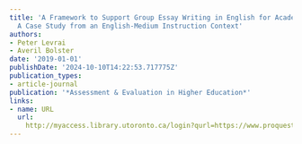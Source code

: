 ```yaml
---
title: 'A Framework to Support Group Essay Writing in English for Academic Purposes:
  A Case Study from an English-Medium Instruction Context'
authors:
- Peter Levrai
- Averil Bolster
date: '2019-01-01'
publishDate: '2024-10-10T14:22:53.717775Z'
publication_types:
- article-journal
publication: '*Assessment & Evaluation in Higher Education*'
links:
- name: URL
  url: 
    http://myaccess.library.utoronto.ca/login?qurl=https://www.proquest.com/docview/2228656906?accountid=14771&bdid=38382&_bd=dr0GqxrhipEljbiRK%2Bwq66HSO2A%3D
---
```

